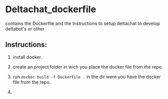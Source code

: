 # Deltachat_dockerfile
contains the Dockerfile and the Instructions to setup deltachat to develop deltabot's or other

## Instructions:
  
1. install docker.

2. create an project folder in wich you place the docker file from the repo.

3. run `docker build -f Dockerfile .` in the dir were you have the docker file from the repo.

4. 
